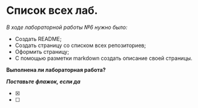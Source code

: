 # Список всех лаб. 
*В ходе лабораторной работы №6 нужно было:*
* Создать README;
* Создать страницу со списком всех репозиториев;
* Оформить страницу;
* С помощью разметки markdown создать описание своей страницы.

**Выполнена ли лабораторная работа?**

***Поставьте флажок, если да***

- [x]
- [ ]

